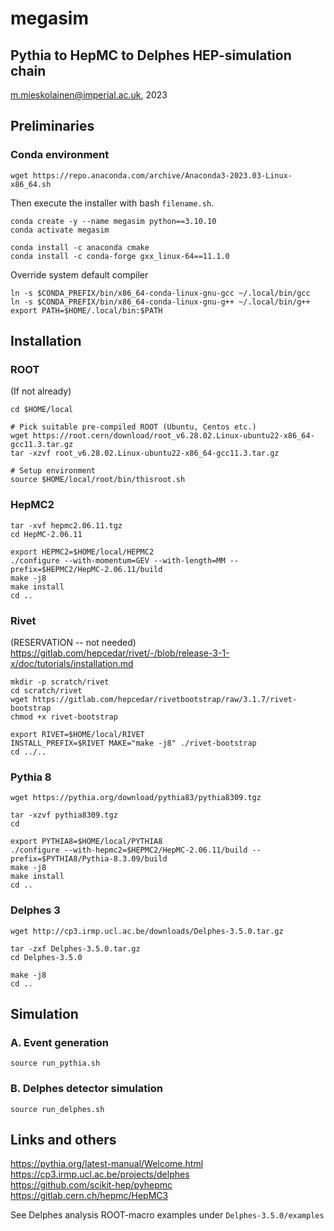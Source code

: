 # megasim
## Pythia to HepMC to Delphes HEP-simulation chain

m.mieskolainen@imperial.ac.uk, 2023 </br>

## Preliminaries

### Conda environment

```
wget https://repo.anaconda.com/archive/Anaconda3-2023.03-Linux-x86_64.sh
```
Then execute the installer with bash `filename.sh`.

```
conda create -y --name megasim python==3.10.10
conda activate megasim

conda install -c anaconda cmake
conda install -c conda-forge gxx_linux-64==11.1.0
```

Override system default compiler
```
ln -s $CONDA_PREFIX/bin/x86_64-conda-linux-gnu-gcc ~/.local/bin/gcc
ln -s $CONDA_PREFIX/bin/x86_64-conda-linux-gnu-g++ ~/.local/bin/g++
export PATH=$HOME/.local/bin:$PATH
```

## Installation

### ROOT

(If not already)
```
cd $HOME/local

# Pick suitable pre-compiled ROOT (Ubuntu, Centos etc.)
wget https://root.cern/download/root_v6.28.02.Linux-ubuntu22-x86_64-gcc11.3.tar.gz
tar -xzvf root_v6.28.02.Linux-ubuntu22-x86_64-gcc11.3.tar.gz

# Setup environment
source $HOME/local/root/bin/thisroot.sh
```

### HepMC2
```
tar -xvf hepmc2.06.11.tgz
cd HepMC-2.06.11

export HEPMC2=$HOME/local/HEPMC2
./configure --with-momentum=GEV --with-length=MM --prefix=$HEPMC2/HepMC-2.06.11/build
make -j8
make install
cd ..
```

### Rivet
(RESERVATION -- not needed) </br>
https://gitlab.com/hepcedar/rivet/-/blob/release-3-1-x/doc/tutorials/installation.md
```
mkdir -p scratch/rivet
cd scratch/rivet
wget https://gitlab.com/hepcedar/rivetbootstrap/raw/3.1.7/rivet-bootstrap
chmod +x rivet-bootstrap

export RIVET=$HOME/local/RIVET
INSTALL_PREFIX=$RIVET MAKE="make -j8" ./rivet-bootstrap
cd ../..
```

### Pythia 8
```
wget https://pythia.org/download/pythia83/pythia8309.tgz

tar -xzvf pythia8309.tgz
cd

export PYTHIA8=$HOME/local/PYTHIA8
./configure --with-hepmc2=$HEPMC2/HepMC-2.06.11/build --prefix=$PYTHIA8/Pythia-8.3.09/build
make -j8
make install
cd ..
```

### Delphes 3
```
wget http://cp3.irmp.ucl.ac.be/downloads/Delphes-3.5.0.tar.gz

tar -zxf Delphes-3.5.0.tar.gz
cd Delphes-3.5.0

make -j8
cd ..
```

## Simulation

### A. Event generation

```
source run_pythia.sh
```

### B. Delphes detector simulation

```
source run_delphes.sh
```

## Links and others

https://pythia.org/latest-manual/Welcome.html </br>
https://cp3.irmp.ucl.ac.be/projects/delphes  </br>
https://github.com/scikit-hep/pyhepmc </br>
https://gitlab.cern.ch/hepmc/HepMC3 </br>

See Delphes analysis ROOT-macro examples under `Delphes-3.5.0/examples`
